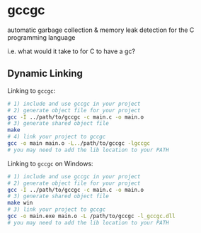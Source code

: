 # gccgc

automatic garbage collection & memory leak detection for the C programming language

i.e. what would it take to for C to have a gc?

## Dynamic Linking

Linking to `gccgc`:

```bash
# 1) include and use gccgc in your project
# 2) generate object file for your project
gcc -I ../path/to/gccgc -c main.c -o main.o
# 3) generate shared object file
make
# 4) link your project to gccgc
gcc -o main main.o -L../path/to/gccgc -lgccgc
# you may need to add the lib location to your PATH
```

Linking to `gccgc` on Windows:

```bash
# 1) include and use gccgc in your project
# 2) generate object file for your project
gcc -I ../path/to/gccgc -c main.c -o main.o
# 3) generate shared object file
make win
# 3) link your project to gccgc
gcc -o main.exe main.o -L /path/to/gccgc -l_gccgc.dll
# you may need to add the lib location to your PATH
```
